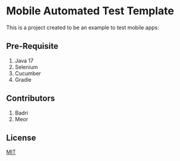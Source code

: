 ﻿# Mobile Automated Test Template

This is a project created to be an example to test mobile apps:

## Pre-Requisite

1. Java 17
2. Selenium
3. Cucumber
4. Gradle

## Contributors

1. Badri
2. Meor

## License

[MIT](https://choosealicense.com/licenses/mit/)
